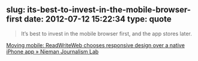 slug: its-best-to-invest-in-the-mobile-browser-first
date: 2012-07-12 15:22:34
type: quote
---

> It’s best to invest in the mobile browser first, and the app stores later.

[Moving mobile: ReadWriteWeb chooses responsive design over a native iPhone app » Nieman Journalism Lab](http://www.niemanlab.org/2012/07/moving-mobile-readwriteweb-chooses-responsive-design-over-a-native-iphone-app/)
